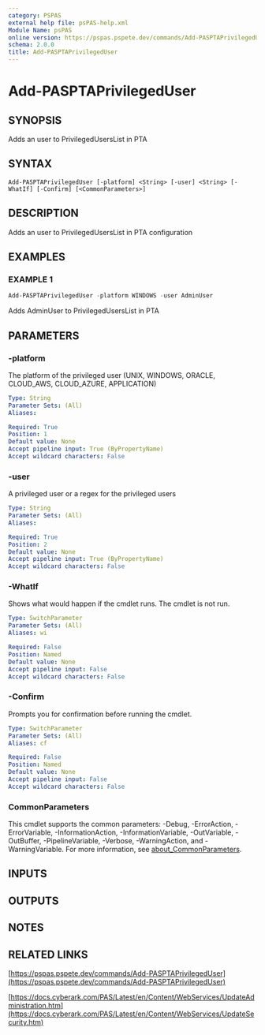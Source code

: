 ```yaml
---
category: PSPAS
external help file: psPAS-help.xml
Module Name: psPAS
online version: https://pspas.pspete.dev/commands/Add-PASPTAPrivilegedUser
schema: 2.0.0
title: Add-PASPTAPrivilegedUser
---
```


# Add-PASPTAPrivilegedUser

## SYNOPSIS
Adds an user to PrivilegedUsersList in PTA

## SYNTAX

```
Add-PASPTAPrivilegedUser [-platform] <String> [-user] <String> [-WhatIf] [-Confirm] [<CommonParameters>]
```

## DESCRIPTION
Adds an user to PrivilegedUsersList in PTA configuration

## EXAMPLES

### EXAMPLE 1
```powershell
Add-PASPTAPrivilegedUser -platform WINDOWS -user AdminUser
```

Adds AdminUser to PrivilegedUsersList in PTA

## PARAMETERS

### -platform
The platform of the privileged user (UNIX, WINDOWS, ORACLE, CLOUD_AWS, CLOUD_AZURE, APPLICATION)

```yaml
Type: String
Parameter Sets: (All)
Aliases:

Required: True
Position: 1
Default value: None
Accept pipeline input: True (ByPropertyName)
Accept wildcard characters: False
```

### -user
A privileged user or a regex for the privileged users

```yaml
Type: String
Parameter Sets: (All)
Aliases:

Required: True
Position: 2
Default value: None
Accept pipeline input: True (ByPropertyName)
Accept wildcard characters: False
```

### -WhatIf
Shows what would happen if the cmdlet runs.
The cmdlet is not run.

```yaml
Type: SwitchParameter
Parameter Sets: (All)
Aliases: wi

Required: False
Position: Named
Default value: None
Accept pipeline input: False
Accept wildcard characters: False
```

### -Confirm
Prompts you for confirmation before running the cmdlet.

```yaml
Type: SwitchParameter
Parameter Sets: (All)
Aliases: cf

Required: False
Position: Named
Default value: None
Accept pipeline input: False
Accept wildcard characters: False
```

### CommonParameters
This cmdlet supports the common parameters: -Debug, -ErrorAction, -ErrorVariable, -InformationAction, -InformationVariable, -OutVariable, -OutBuffer, -PipelineVariable, -Verbose, -WarningAction, and -WarningVariable. For more information, see [about_CommonParameters](http://go.microsoft.com/fwlink/?LinkID=113216).

## INPUTS

## OUTPUTS

## NOTES

## RELATED LINKS

[https://pspas.pspete.dev/commands/Add-PASPTAPrivilegedUser](https://pspas.pspete.dev/commands/Add-PASPTAPrivilegedUser)

[https://docs.cyberark.com/PAS/Latest/en/Content/WebServices/UpdateAdministration.htm](https://docs.cyberark.com/PAS/Latest/en/Content/WebServices/UpdateSecurity.htm)
